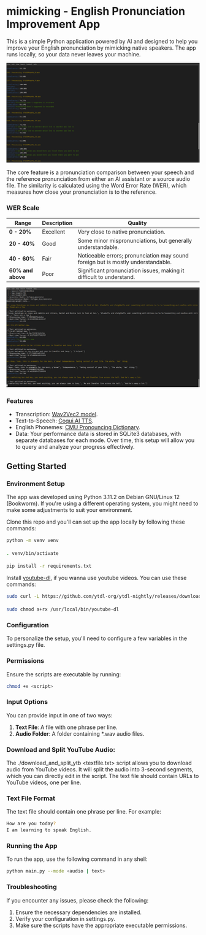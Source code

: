 # mimicking - English Pronunciation Improvement App

This is a simple Python application powered by AI and designed to help you improve your English pronunciation by mimicking native speakers. The app runs locally, so your data never leaves your machine.

![Demo audio](assets/demo_audio.png)

The core feature is a pronunciation comparison between your speech and the reference pronunciation from either an AI assistant or a source audio file. The similarity is calculated using the Word Error Rate (WER), which measures how close your pronunciation is to the reference.

### WER Scale

| **Range**         | **Description** | **Quality**                                                                      |
| ----------------- | --------------- | -------------------------------------------------------------------------------- |
| **0 - 20%**       | Excellent       | Very close to native pronunciation.                                              |
| **20 - 40%**      | Good            | Some minor mispronunciations, but generally understandable.                      |
| **40 - 60%**      | Fair            | Noticeable errors; pronunciation may sound foreign but is mostly understandable. |
| **60% and above** | Poor            | Significant pronunciation issues, making it difficult to understand.             |

![Demo text file](assets/demo_text_file.png)

### Features

-   Transcription: [Wav2Vec2 model](https://huggingface.co/docs/transformers/en/model_doc/wav2vec2).
-   Text-to-Speech: [Coqui.AI TTS](https://github.com/coqui-ai/TTS).
-   English Phonemes: [CMU Pronouncing Dictionary](https://github.com/cmusphinx/cmudict).
-   Data: Your performance data is stored in SQLite3 databases, with separate databases for each mode. Over time, this setup will allow you to query and analyze your progress effectively.

## Getting Started

### Environment Setup

The app was developed using Python 3.11.2 on Debian GNU/Linux 12 (Bookworm). If you're using a different operating system, you might need to make some adjustments to suit your environment.

Clone this repo and you'll can set up the app locally by following these commands:

```bash
python -m venv venv

. venv/bin/activate

pip install -r requirements.txt
```

Install [youtube-dl](https://github.com/ytdl-org/youtube-dl), if you wanna use youtube videos. You can use these commands:

```bash
sudo curl -L https://github.com/ytdl-org/ytdl-nightly/releases/download/2024.07.07/youtube-dl -o /usr/local/bin/youtube-dl

sudo chmod a+rx /usr/local/bin/youtube-dl
```

### Configuration

To personalize the setup, you'll need to configure a few variables in the settings.py file.

### Permissions

Ensure the scripts are executable by running:

```bash
chmod +x <script>
```

### Input Options

You can provide input in one of two ways:

1.  **Text File**: A file with one phrase per line.
2.  **Audio Folder**: A folder containing \*.wav audio files.

### Download and Split YouTube Audio:

The ./download_and_split_ytb <textfile.txt> script allows you to download audio from YouTube videos. It will split the audio into 3-second segments, which you can directly edit in the script. The text file should contain URLs to YouTube videos, one per line.

### Text File Format

The text file should contain one phrase per line. For example:

```bash
How are you today?
I am learning to speak English.
```

### Running the App

To run the app, use the following command in any shell:

```bash
python main.py --mode <audio | text>
```

### Troubleshooting

If you encounter any issues, please check the following:

1.  Ensure the necessary dependencies are installed.
2.  Verify your configuration in settings.py.
3.  Make sure the scripts have the appropriate executable permissions.
